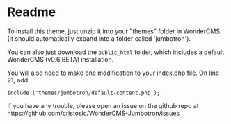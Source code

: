 # Readme

To install this theme, just unzip it into your "themes" folder in WonderCMS. (It should automatically expand into a folder called 'jumbotron').

You can also just download the `public_html` folder, which includes a default WonderCMS (v0.6 BETA) installation.

You will also need to make one modification to your index.php file. On line 21, add:

    include ('themes/jumbotron/default-content.php');

If you have any trouble, please open an issue on the github repo at https://github.com/cristoslc/WonderCMS-Jumbotron/issues
